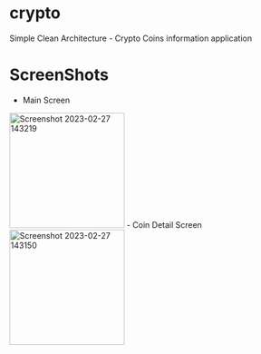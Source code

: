 # crypto
Simple Clean Architecture - Crypto Coins information application
# ScreenShots

- Main Screen
<img width="203" alt="Screenshot 2023-02-27 143219" src="https://user-images.githubusercontent.com/74066414/221564775-97166d3b-602b-428a-a29d-23bb05d5a296.png">
- Coin Detail Screen
<img width="203" alt="Screenshot 2023-02-27 143150" src="https://user-images.githubusercontent.com/74066414/221564755-005e78df-df72-4a66-accd-10ddaf3e82cd.png">

